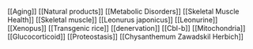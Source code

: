 [[Aging]]
[[Natural products]]
[[Metabolic Disorders]]
[[Skeletal Muscle Health]]
[[Skeletal muscle]]
[[Leonurus japonicus]]
[[Leonurine]]
[[Xenopus]]
[[Transgenic rice]]
[[denervation]]
[[Cbl-b]]
[[Mitochondria]]
[[Glucocorticoid]]
[[Proteostasis]]
[[Chysanthemum Zawadskil Herbich]]
